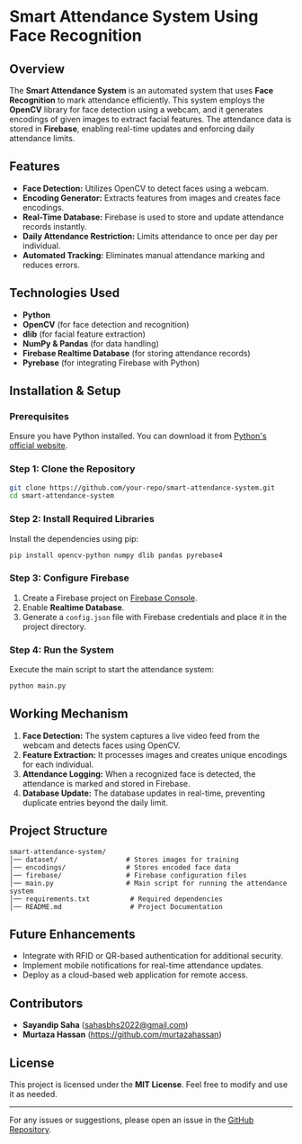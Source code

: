 # Smart Attendance System Using Face Recognition

## Overview
The **Smart Attendance System** is an automated system that uses **Face Recognition** to mark attendance efficiently. This system employs the **OpenCV** library for face detection using a webcam, and it generates encodings of given images to extract facial features. The attendance data is stored in **Firebase**, enabling real-time updates and enforcing daily attendance limits.

## Features
- **Face Detection:** Utilizes OpenCV to detect faces using a webcam.
- **Encoding Generator:** Extracts features from images and creates face encodings.
- **Real-Time Database:** Firebase is used to store and update attendance records instantly.
- **Daily Attendance Restriction:** Limits attendance to once per day per individual.
- **Automated Tracking:** Eliminates manual attendance marking and reduces errors.

## Technologies Used
- **Python**
- **OpenCV** (for face detection and recognition)
- **dlib** (for facial feature extraction)
- **NumPy & Pandas** (for data handling)
- **Firebase Realtime Database** (for storing attendance records)
- **Pyrebase** (for integrating Firebase with Python)

## Installation & Setup
### Prerequisites
Ensure you have Python installed. You can download it from [Python's official website](https://www.python.org/downloads/).

### Step 1: Clone the Repository
```bash
git clone https://github.com/your-repo/smart-attendance-system.git
cd smart-attendance-system
```

### Step 2: Install Required Libraries
Install the dependencies using pip:
```bash
pip install opencv-python numpy dlib pandas pyrebase4
```

### Step 3: Configure Firebase
1. Create a Firebase project on [Firebase Console](https://console.firebase.google.com/).
2. Enable **Realtime Database**.
3. Generate a `config.json` file with Firebase credentials and place it in the project directory.

### Step 4: Run the System
Execute the main script to start the attendance system:
```bash
python main.py
```

## Working Mechanism
1. **Face Detection:** The system captures a live video feed from the webcam and detects faces using OpenCV.
2. **Feature Extraction:** It processes images and creates unique encodings for each individual.
3. **Attendance Logging:** When a recognized face is detected, the attendance is marked and stored in Firebase.
4. **Database Update:** The database updates in real-time, preventing duplicate entries beyond the daily limit.

## Project Structure
```
smart-attendance-system/
│── dataset/                 # Stores images for training
│── encodings/               # Stores encoded face data
│── firebase/                # Firebase configuration files
│── main.py                  # Main script for running the attendance system
│── requirements.txt          # Required dependencies
│── README.md                 # Project Documentation
```

## Future Enhancements
- Integrate with RFID or QR-based authentication for additional security.
- Implement mobile notifications for real-time attendance updates.
- Deploy as a cloud-based web application for remote access.

## Contributors
- **Sayandip Saha** (sahasbhs2022@gmail.com)
- **Murtaza Hassan** (https://github.com/murtazahassan)

## License
This project is licensed under the **MIT License**. Feel free to modify and use it as needed.

---

For any issues or suggestions, please open an issue in the [GitHub Repository](https://github.com/SayandipSaha666/Smart-Attendance-System-using-Face-A).

